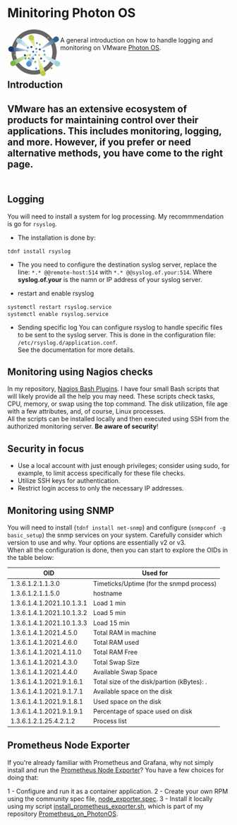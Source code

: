 # Minitoring Photon OS
<img width="120" alt="Photon OS" src="https://github.com/rafaelurrutiasilva/images/blob/main/logos/Photon_OS.png" align=left> <br>
A general introduction on how to handle logging and monitoring on VMware [Photon OS](https://vmware.github.io/photon). <br>
<br>
<br>
## Introduction
VMware has an extensive ecosystem of products for maintaining control over their applications. This includes monitoring, logging, and more. However, if you prefer or need alternative methods, you have come to the right page.
<br>
<br>
---

## Logging
You will need to install a system for log processing. My recommmendation is go for `rsyslog`.
* The installation is done by:
```
tdnf install rsyslog
```
* The you need to configure the destination syslog server, replace the line: `*.* @@remote-host:514` with `*.* @@syslog.of.your:514`.
Where **syslog.of.your** is the namn or IP address of your syslog server.

* restart and enable rsyslog
```
systemctl restart rsyslog.service
systemctl enable rsyslog.service 
````
* Sending specific log
You can configure rsyslog to handle specific files to be sent to the syslog server. This is done in the configuration file: `/etc/rsyslog.d/application.conf`.<br>
See the documentation for more details.



## Monitoring using Nagios checks
In my repository, [Nagios Bash Plugins](https://github.com/rafaelurrutiasilva/nagios-bash-plugins). I have four small Bash scripts that will likely provide all the help you may need. These scripts check tasks, CPU, memory, or swap using the top command. The disk utilization, file age with a few attributes, and, of course, Linux processes. <br>
All the scripts can be installed locally and then executed using SSH from the authorized monitoring server. **Be aware of security**!

## Security in focus
* Use a local account with just enough privileges; consider using sudo, for example, to limit access specifically for these file checks.
* Utilize SSH keys for authentication.
* Restrict login access to only the necessary IP addresses.

## Monitoring using SNMP
You will need to install (`tdnf install net-snmp`) and configure (`snmpconf -g basic_setup`) the snmp services on your system. Carefully consider which version to use and why. Your options are essentially v2 or v3.<br>
When all the configuration is done, then you can start to explore the OIDs in the table below:

OID                       |      Used for
--------------------------|---------------------------------------------
1.3.6.1.2.1.1.3.0         |      Timeticks/Uptime (for the snmpd process)
1.3.6.1.2.1.1.5.0         |      hostname
1.3.6.1.4.1.2021.10.1.3.1 |      Load 1  min
1.3.6.1.4.1.2021.10.1.3.2 |      Load 5  min
1.3.6.1.4.1.2021.10.1.3.3 |      Load 15 min
1.3.6.1.4.1.2021.4.5.0    |      Total RAM in machine
1.3.6.1.4.1.2021.4.6.0    |      Total RAM used
1.3.6.1.4.1.2021.4.11.0   |      Total RAM Free
1.3.6.1.4.1.2021.4.3.0    |      Total Swap Size
1.3.6.1.4.1.2021.4.4.0    |      Available Swap Space
1.3.6.1.4.1.2021.9.1.6.1  |      Total size of the disk/partion (kBytes): .
1.3.6.1.4.1.2021.9.1.7.1  |      Available space on the disk
1.3.6.1.4.1.2021.9.1.8.1  |      Used space on the disk
1.3.6.1.4.1.2021.9.1.9.1  |      Percentage of space used on disk
1.3.6.1.2.1.25.4.2.1.2    |      Process list

## Prometheus Node Exporter
If you're already familiar with Prometheus and Grafana, why not simply install and run the [Prometheus Node Exporter](https://github.com/prometheus/node_exporter)? You have a few choices for doing that:

1 - Configure and run it as a container application.
2 - Create your own RPM using the community spec file, [node_exporter.spec](https://github.com/utobi/prometheus-rpm/blob/master/node_exporter/contrib/node_exporter.spec).
3 - Install it locally using my script [install_prometheus_exporter.sh](https://github.com/rafaelurrutiasilva/Prometheus_on_PhotonOS/blob/main/scripts/install_prometheus_exporter.sh), which is part of my repository [Prometheus_on_PhotonOS](https://github.com/rafaelurrutiasilva/Prometheus_on_PhotonOS).
